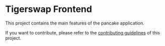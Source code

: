 # Tigerswap Frontend



This project contains the main features of the pancake application.

If you want to contribute, please refer to the [contributing guidelines](./CONTRIBUTING.md) of this project.
